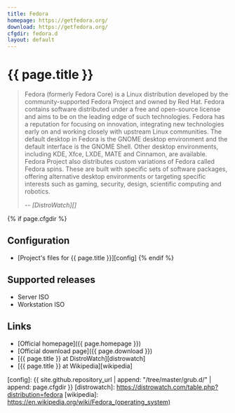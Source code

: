 ```yaml
---
title: Fedora
homepage: https://getfedora.org/
download: https://getfedora.org/
cfgdir: fedora.d
layout: default
---
```


# {{ page.title }}

> Fedora (formerly Fedora Core) is a Linux distribution developed by the
> community-supported Fedora Project and owned by Red Hat. Fedora contains
> software distributed under a free and open-source license and aims to be on
> the leading edge of such technologies. Fedora has a reputation for focusing on
> innovation, integrating new technologies early on and working closely with
> upstream Linux communities. The default desktop in Fedora is the GNOME desktop
> environment and the default interface is the GNOME Shell. Other desktop
> environments, including KDE, Xfce, LXDE, MATE and Cinnamon, are available.
> Fedora Project also distributes custom variations of Fedora called Fedora
> spins. These are built with specific sets of software packages, offering
> alternative desktop environments or targeting specific interests such as
> gaming, security, design, scientific computing and robotics.
>
> -- <cite markdown="1">[DistroWatch][]</cite>


{% if page.cfgdir %}
## Configuration

- [Project's files for {{ page.title }}][config]
{% endif %}


## Supported releases

- Server ISO
- Workstation ISO


## Links

- [Official homepage]({{ page.homepage }})
- [Official download page]({{ page.download }})
- [{{ page.title }} at DistroWatch][distrowatch]
- [{{ page.title }} at Wikipedia][wikipedia]


[config]: {{ site.github.repository_url | append: "/tree/master/grub.d/" | append: page.cfgdir }}
[distrowatch]: https://distrowatch.com/table.php?distribution=fedora
[wikipedia]: https://en.wikipedia.org/wiki/Fedora_(operating_system)
